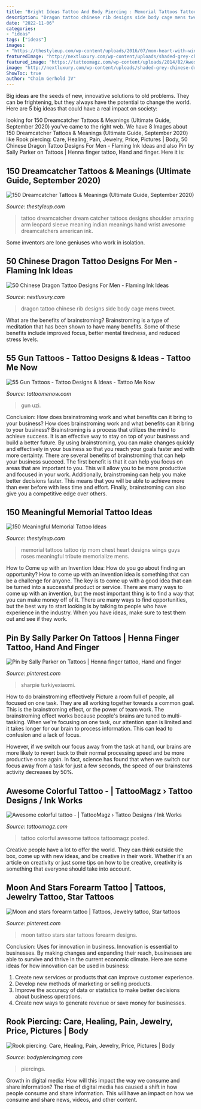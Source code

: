 ```yaml
---
title: "Bright Ideas Tattoo And Body Piercing : Memorial Tattoos Tattoo Rip Mom Chest Heart Designs Wings Guys Roses Meaningful Tribute Memorialize Mens"
description: "Dragon tattoo chinese rib designs side body cage mens tweet"
date: "2022-11-06"
categories:
- "ideas"
tags: ["ideas"]
images:
- "https://thestyleup.com/wp-content/uploads/2016/07/mom-heart-with-wings-and-blue-roses-guys-memorial-chest-tattoos.jpg"
featuredImage: "http://nextluxury.com/wp-content/uploads/shaded-grey-chinese-dragon-mens-rib-cage-side-of-body-tattoo.jpg"
featured_image: "https://tattoomagz.com/wp-content/uploads/2014/02/Awesome-colorful-tattoo.jpg"
image: "http://nextluxury.com/wp-content/uploads/shaded-grey-chinese-dragon-mens-rib-cage-side-of-body-tattoo.jpg"
ShowToc: true
author: "Chaim Gerhold IV"
---
```



Big ideas are the seeds of new, innovative solutions to old problems. They can be frightening, but they always have the potential to change the world. Here are 5 big ideas that could have a real impact on society:

	

		
looking for 150 Dreamcatcher Tattoos &amp; Meanings (Ultimate Guide, September 2020) you've came to the right web. We have 8 Images about 150 Dreamcatcher Tattoos &amp; Meanings (Ultimate Guide, September 2020) like Rook piercing: Care, Healing, Pain, Jewelry, Price, Pictures | Body, 50 Chinese Dragon Tattoo Designs For Men - Flaming Ink Ideas and also Pin by Sally Parker on Tattoos | Henna finger tattoo, Hand and finger. Here it is:
		
    
## 150 Dreamcatcher Tattoos &amp; Meanings (Ultimate Guide, September 2020)

<img loading=lazy src="https://thestyleup.com/wp-content/uploads/2015/02/Dreamcatcher-Tattoo-Designs-11.jpg" onerror="this.onerror=null;this.src='https://tse3.mm.bing.net/th?id=OIP.V9ubSiIQ4OHqMLZv9R7t8QHaMw&amp;pid=15.1';" alt="150 Dreamcatcher Tattoos &amp; Meanings (Ultimate Guide, September 2020)">

_Source: thestyleup.com_

>tattoo dreamcatcher dream catcher tattoos designs shoulder amazing arm leopard sleeve meaning indian meanings hand wrist awesome dreamcatchers american ink. 

	

Some inventors are lone geniuses who work in isolation.

    
## 50 Chinese Dragon Tattoo Designs For Men - Flaming Ink Ideas

<img loading=lazy src="http://nextluxury.com/wp-content/uploads/shaded-grey-chinese-dragon-mens-rib-cage-side-of-body-tattoo.jpg" onerror="this.onerror=null;this.src='https://tse4.mm.bing.net/th?id=OIP.TAEtRFtJVvUVpN6bPpsHrQAAAA&amp;pid=15.1';" alt="50 Chinese Dragon Tattoo Designs For Men - Flaming Ink Ideas">

_Source: nextluxury.com_

>dragon tattoo chinese rib designs side body cage mens tweet. 

	

What are the benefits of brainstroming?
Brainstroming is a type of meditation that has been shown to have many benefits. Some of these benefits include improved focus, better mental tiredness, and reduced stress levels.

    
## 55 Gun Tattoos - Tattoo Designs &amp; Ideas - Tattoo Me Now

<img loading=lazy src="https://www.tattoomenow.com/tattoo-designs/wp-content/uploads/2021/01/gun-tattoo-48.jpg" onerror="this.onerror=null;this.src='https://tse3.mm.bing.net/th?id=OIP.np9x9THRXOWydoplA8wlkgAAAA&amp;pid=15.1';" alt="55 Gun Tattoos - Tattoo Designs &amp; Ideas - Tattoo Me Now">

_Source: tattoomenow.com_

>gun uzi. 

	

Conclusion: How does brainstroming work and what benefits can it bring to your business?
How does brainstroming work and what benefits can it bring to your business? Brainstroming is a process that utilizes the mind to achieve success. It is an effective way to stay on top of your business and build a better future. By using brainstroming, you can make changes quickly and effectively in your business so that you reach your goals faster and with more certainty. There are several benefits of brainstroming that can help your business succeed. The first benefit is that it can help you focus on areas that are important to you. This will allow you to be more productive and focused in your work. Additionally, brainstroming can help you make better decisions faster. This means that you will be able to achieve more than ever before with less time and effort. Finally, brainstroming can also give you a competitive edge over others.

    
## 150 Meaningful Memorial Tattoo Ideas

<img loading=lazy src="https://thestyleup.com/wp-content/uploads/2016/07/mom-heart-with-wings-and-blue-roses-guys-memorial-chest-tattoos.jpg" onerror="this.onerror=null;this.src='https://tse1.mm.bing.net/th?id=OIP.FERLuO9Ymn2ud4whdRTmPwHaHa&amp;pid=15.1';" alt="150 Meaningful Memorial Tattoo Ideas">

_Source: thestyleup.com_

>memorial tattoos tattoo rip mom chest heart designs wings guys roses meaningful tribute memorialize mens. 

	

How to Come up with an Invention Idea: How do you go about finding an opportunity?
How to come up with an invention idea is something that can be a challenge for anyone. The key is to come up with a good idea that can be turned into a successful product or service. There are many ways to come up with an invention, but the most important thing is to find a way that you can make money off of it. There are many ways to find opportunities, but the best way to start looking is by talking to people who have experience in the industry. When you have ideas, make sure to test them out and see if they work.

    
## Pin By Sally Parker On Tattoos | Henna Finger Tattoo, Hand And Finger

<img loading=lazy src="https://i.pinimg.com/736x/d6/5b/8c/d65b8c04c4a861a1f82a77295e868fce--henna.jpg" onerror="this.onerror=null;this.src='https://tse2.mm.bing.net/th?id=OIP.3DwHQagEmZFpS8ocMU9idwCoEs&amp;pid=15.1';" alt="Pin by Sally Parker on Tattoos | Henna finger tattoo, Hand and finger">

_Source: pinterest.com_

>sharpie turkiyexiaomi. 

	

How to do brainstroming effectively
Picture a room full of people, all focused on one task. They are all working together towards a common goal. This is the brainstroming effect, or the power of team work.
The brainstroming effect works because people's brains are tuned to multi-tasking. When we're focusing on one task, our attention span is limited and it takes longer for our brain to process information. This can lead to confusion and a lack of focus.

However, if we switch our focus away from the task at hand, our brains are more likely to revert back to their normal processing speed and be more productive once again. In fact, science has found that when we switch our focus away from a task for just a few seconds, the speed of our brainstems activity decreases by 50%.

    
## Awesome Colorful Tattoo - | TattooMagz › Tattoo Designs / Ink Works

<img loading=lazy src="https://tattoomagz.com/wp-content/uploads/2014/02/Awesome-colorful-tattoo.jpg" onerror="this.onerror=null;this.src='https://tse1.mm.bing.net/th?id=OIP.WOdISRKn3kPBnC8Jls27yAAAAA&amp;pid=15.1';" alt="Awesome colorful tattoo - | TattooMagz › Tattoo Designs / Ink Works">

_Source: tattoomagz.com_

>tattoo colorful awesome tattoos tattoomagz posted. 

	

Creative people have a lot to offer the world. They can think outside the box, come up with new ideas, and be creative in their work. Whether it's an article on creativity or just some tips on how to be creative, creativity is something that everyone should take into account.

    
## Moon And Stars Forearm Tattoo | Tattoos, Jewelry Tattoo, Star Tattoos

<img loading=lazy src="https://i.pinimg.com/736x/5b/62/ec/5b62ec356f4b70967e1f3496337faa56.jpg" onerror="this.onerror=null;this.src='https://tse3.mm.bing.net/th?id=OIP.FyqMOVCO1PGQX6ti_rOvNQHaJ3&amp;pid=15.1';" alt="Moon and stars forearm tattoo | Tattoos, Jewelry tattoo, Star tattoos">

_Source: pinterest.com_

>moon tattoo stars star tattoos forearm designs. 

	

Conclusion: Uses for innovation in business.
Innovation is essential to businesses. By making changes and expanding their reach, businesses are able to survive and thrive in the current economic climate. Here are some ideas for how innovation can be used in business:
1. Create new services or products that can improve customer experience.
2. Develop new methods of marketing or selling products.
3. Improve the accuracy of data or statistics to make better decisions about business operations.
4. Create new ways to generate revenue or save money for businesses.

    
## Rook Piercing: Care, Healing, Pain, Jewelry, Price, Pictures | Body

<img loading=lazy src="https://bodypiercingmag.com/wp-content/uploads/2015/03/Faux-Rook-Piercing.jpg" onerror="this.onerror=null;this.src='https://tse1.mm.bing.net/th?id=OIP._u30SGiywAb5za9qMzGYHgHaLH&amp;pid=15.1';" alt="Rook piercing: Care, Healing, Pain, Jewelry, Price, Pictures | Body">

_Source: bodypiercingmag.com_

>piercings. 

	

Growth in digital media: How will this impact the way we consume and share information?
The rise of digital media has caused a shift in how people consume and share information. This will have an impact on how we consume and share news, videos, and other content.

